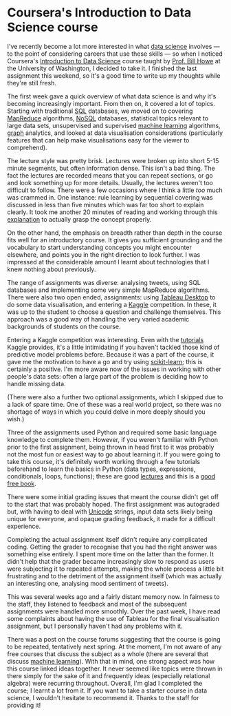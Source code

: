 # Coursera's Introduction to Data Science course


I've recently become a lot more interested in what [data
science](http://en.wikipedia.org/wiki/Data_science) involves — to the
point of considering careers that use these skills — so when I noticed
Coursera's [Introduction to Data
Science](https://www.coursera.org/course/datasci) course taught by
[Prof. Bill Howe](http://homes.cs.washington.edu/~billhowe/) at the
University of Washington, I decided to take it. I finished the last
assignment this weekend, so it's a good time to write up my thoughts
while they're still fresh.

The first week gave a quick overview of what data science is and why
it's becoming increasingly important. From then on, it covered a lot of
topics. Starting with traditional
[SQL](https://en.wikipedia.org/wiki/SQL) databases, we moved on to
covering
[MapReduce](http://ayende.com/blog/4435/map-reduce-a-visual-explanation)
algorithms, [NoSQL](https://en.wikipedia.org/wiki/NoSQL) databases,
statistical topics relevant to large data sets, unsupervised and
supervised [machine
learning](https://en.wikipedia.org/wiki/Machine_learning) algorithms,
[graph](https://en.wikipedia.org/wiki/Graph_theory) analytics, and
looked at data visualisation considerations (particularly features that
can help make visualisations easy for the viewer to comprehend).

The lecture style was pretty brisk. Lectures were broken up into short
5-15 minute segments, but often information dense. This isn't a bad
thing. The fact the lectures are recorded means that you can repeat
sections, or go and look something up for more details. Usually, the
lectures weren't too difficult to follow. There were a few occasions
where I think a little *too* much was crammed in. One instance: rule
learning by sequential covering was discussed in less than five minutes
which was far too short to explain clearly. It took me another 20
minutes of reading and working through this
[explanation](http://www.cs.bc.edu/~alvarez/DataMining/Notes/covering.html)
to actually grasp the concept properly.

On the other hand, the emphasis on breadth rather than depth in the
course fits well for an introductory course. It gives you sufficient
grounding and the vocabulary to start understanding concepts you might
encounter elsewhere, and points you in the right direction to look
further. I was impressed at the considerable amount I learnt about
technologies that I knew nothing about previously.

The range of assignments was diverse: analysing tweets, using SQL
databases and implementing some very simple MapReduce algorithms. There
were also two open ended, assignments: using [Tableau
Desktop](http://www.tableausoftware.com/) to do some data visualisation,
and entering a [Kaggle](https://www.kaggle.com/) competition. In these,
it was up to the student to choose a question and challenge themselves.
This approach was a good way of handling the very varied academic
backgrounds of students on the course.

Entering a Kaggle competition was interesting. Even with the
[tutorials](https://www.kaggle.com/c/titanic-gettingStarted) Kaggle
provides, it's a little intimidating if you haven't tackled those kind
of predictive model problems before. Because it was a part of the
course, it gave me the motivation to have a go and try using
[scikit-learn](http://scikit-learn.org/); this is certainly a positive.
I'm more aware now of the issues in working with other people's data
sets: often a large part of the problem is deciding how to handle
missing data.

(There were also a further two optional assignments, which I skipped due
to a lack of spare time. One of these was a real world project, so there
was no shortage of ways in which you could delve in more deeply should
you wish.)

Three of the assignments used Python and required some basic language
knowledge to complete them. However, if you weren't familiar with Python
prior to the first assignment, being thrown in head first to it was
probably not the most fun or easiest way to go about learning it. If you
were going to take this course, it's definitely worth working through a
few tutorials beforehand to learn the basics in Python (data types,
expressions, conditionals, loops, functions); these are good
[lectures](http://ocw.mit.edu/courses/electrical-engineering-and-computer-science/6-00sc-introduction-to-computer-science-and-programming-spring-2011)
and this is a [good free
book](http://www.greenteapress.com/thinkpython/).

There were some initial grading issues that meant the course didn't get
off to the start that was probably hoped. The first assignment was
autograded but, with having to deal with
[Unicode](http://www.joelonsoftware.com/articles/Unicode.html) strings,
input data sets likely being unique for everyone, and opaque grading
feedback, it made for a difficult experience.

Completing the actual assignment itself didn't require any complicated
coding. Getting the grader to recognise that you had the right answer
was something else entirely. I spent more time on the latter than the
former. It didn't help that the grader became increasingly slow to
respond as users were subjecting it to repeated attempts, making the
whole process a little bit frustrating and to the detriment of the
assignment itself (which was actually an interesting one, analysing mood
sentiment of tweets).

This was several weeks ago and a fairly distant memory now. In fairness
to the staff, they listened to feedback and most of the subsequent
assignments were handled more smoothly. Over the past week, I have read
some complaints about having the use of Tableau for the final
visualisation assignment, but I personally haven't had any problems with
it.

There was a post on the course forums suggesting that the course is
going to be repeated, tentatively next spring. At the moment, I'm not
aware of any free courses that discuss the subject as a whole (there are
several that discuss [machine
learning](https://www.coursera.org/course/ml)). With that in mind, one
strong aspect was how this course linked ideas together. It never seemed
like topics were thrown in there simply for the sake of it and
frequently ideas (especially relational algebra) were recurring
throughout. Overall, I'm glad I completed the course; I learnt a lot
from it. If you want to take a starter course in data science, I
wouldn't hesitate to recommend it. Thanks to the staff for providing it!

